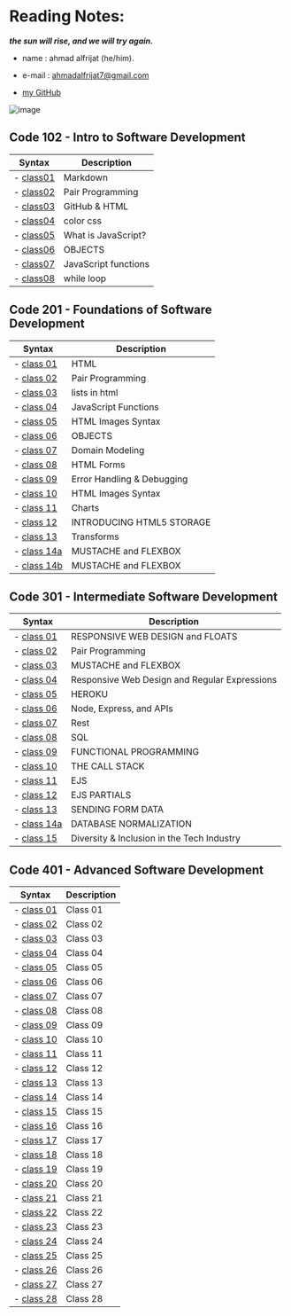 # Reading Notes:

***the sun will rise, and we will try again.***

* name : ahmad alfrijat (he/him).

* e-mail : ahmadalfrijat7@gmail.com 

* [my GitHub](https://github.com/ahmadfrijathttp://github.com)


 

![image](https://wpshopmart.com/wp-content/uploads/2016/10/Code-It-Logical-HD-Wallpaper-1.jpg)



## Code 102 - Intro to Software Development
| Syntax                                                               | Description                           |
| -------------------------------------------------------------------- | ------------------------------------- |
| - [class01](https://ahmadfrijat.github.io/reading-notes/read2)       |  Markdown                             |
| - [class02](https://ahmadfrijat.github.io/reading-notes/read2)       |  Pair Programming                     |
| - [class03](https://ahmadfrijat.github.io/reading-notes-03/.)        |   GitHub & HTML                       |
| - [class04](https://ahmadfrijat.github.io/reading-notes-03/.)        |   color css                           |
| - [class05](https://ahmadfrijat.github.io/reading-notes/05)          |   What is JavaScript?                 |
| - [class06](https://ahmadfrijat.github.io/reading-notes/06)          |   OBJECTS                             |
| - [class07](https://ahmadfrijat.github.io/reading-notes/07)          |  JavaScript functions                 |
| - [class08](https://ahmadfrijat.github.io/reading-notes/08)          |   while loop                          |



## Code 201 - Foundations of Software Development
| Syntax                                                               | Description                           |
| -------------------------------------------------------------------- | ------------------------------------- |
| - [class 01](https://ahmadfrijat.github.io/reading-notes-01/01)      |  HTML                                 |
| - [class 02](https://ahmadfrijat.github.io/reading-notes-01/02)      |  Pair Programming                     |
| - [class 03](https://ahmadfrijat.github.io/reading-notes-01/03)      |   lists in html                       |
| - [class 04](https://ahmadfrijat.github.io/reading-notes-01/04)      |   JavaScript Functions                |
| - [class 05](https://ahmadfrijat.github.io/reading-notes-01/05)      |   HTML Images Syntax                  |
| - [class 06](https://ahmadfrijat.github.io/reading-notes-01/06)      |   OBJECTS                             |
| - [class 07](https://ahmadfrijat.github.io/reading-notes-01/07)      |   Domain Modeling                     |
| - [class 08](https://ahmadfrijat.github.io/reading-notes-01/08)      |   HTML Forms                          |
| - [class 09](https://ahmadfrijat.github.io/reading-notes-01/09)      |   Error Handling & Debugging          |
| - [class 10](https://ahmadfrijat.github.io/reading-notes-01/10)      |   HTML Images Syntax                  |
| - [class 11](https://ahmadfrijat.github.io/reading-notes-01/11)      |   Charts                              |
| - [class 12](https://ahmadfrijat.github.io/reading-notes-01/12)      |   INTRODUCING HTML5 STORAGE           |
| - [class 13](https://ahmadfrijat.github.io/reading-notes-01/13)      |   Transforms                          |
| - [class 14a](https://ahmadfrijat.github.io/reading-notes-01/14a)    |   MUSTACHE and FLEXBOX                |
| - [class 14b](https://ahmadfrijat.github.io/reading-notes-01/14b)    |   MUSTACHE and FLEXBOX                |
## Code 301 - Intermediate Software Development
| Syntax                                                               | Description                                      |
| -------------------------------------------------------------------- | ------------------------------------------------ |
| - [class 01](https://ahmadfrijat.github.io/reading-notes-/01)        |  RESPONSIVE WEB DESIGN and FLOATS                |
| - [class 02](https://ahmadfrijat.github.io/reading-notes-/02)        |   Pair Programming                               |
| - [class 03](https://ahmadfrijat.github.io/reading-notes-/03)        |   MUSTACHE and FLEXBOX                           |
| - [class 04](https://ahmadfrijat.github.io/reading-notes-/04)        |   Responsive Web Design and Regular Expressions  |
| - [class 05](https://ahmadfrijat.github.io/reading-notes-/05)        |   HEROKU                                         |
| - [class 06](https://ahmadfrijat.github.io/reading-notes-/06)        |   Node, Express, and APIs                        |
| - [class 07](https://ahmadfrijat.github.io/reading-notes-/07)        |   Rest                                           |
| - [class 08](https://ahmadfrijat.github.io/reading-notes-/08)        |   SQL                                            |
| - [class 09](https://ahmadfrijat.github.io/reading-notes-/09)        |   FUNCTIONAL PROGRAMMING                         |
| - [class 10](https://ahmadfrijat.github.io/reading-notes-/10)        |   THE CALL STACK                                 |
| - [class 11](https://ahmadfrijat.github.io/reading-notes-/11)        |   EJS                                            |
| - [class 12](https://ahmadfrijat.github.io/reading-notes-/12)        |   EJS PARTIALS                                   |
| - [class 13](https://ahmadfrijat.github.io/reading-notes-/13)        |   SENDING FORM DATA                              |
| - [class 14a](https://ahmadfrijat.github.io/reading-notes-/14a)      |   DATABASE NORMALIZATION                         |
| - [class 15](https://ahmadfrijat.github.io/reading-notes-/15)        |   Diversity & Inclusion in the Tech Industry     |


## Code 401 - Advanced Software Development
| Syntax                                                               | Description                                      |
| -------------------------------------------------------------------- | ------------------------------------------------ |
| - [class 01](https://ahmadfrijat.github.io/reading-notes-/41)        |  Class 01                                        |
| - [class 02](https://ahmadfrijat.github.io/reading-notes-/42)        |  Class 02                                        |
| - [class 03](https://ahmadfrijat.github.io/reading-notes-/43)        |  Class 03                                        |
| - [class 04](https://ahmadfrijat.github.io/reading-notes-/44)        |  Class 04                                        |
| - [class 05](https://ahmadfrijat.github.io/reading-notes-/45)        |  Class 05                                        |
| - [class 06](https://ahmadfrijat.github.io/reading-notes-/46)        |  Class 06                                        |
| - [class 07](https://ahmadfrijat.github.io/reading-notes-/47)        |  Class 07                                        |
| - [class 08](https://ahmadfrijat.github.io/reading-notes-/48)        |  Class 08                                        |
| - [class 09](https://ahmadfrijat.github.io/reading-notes-/49)        |  Class 09                                        |
| - [class 10](https://ahmadfrijat.github.io/reading-notes-/50)        |  Class 10                                        |
| - [class 11](https://ahmadfrijat.github.io/reading-notes-/51)        |  Class 11                                        |
| - [class 12](https://ahmadfrijat.github.io/reading-notes-/52)        |  Class 12                                        |
| - [class 13](https://ahmadfrijat.github.io/reading-notes-/53)        |  Class 13                                        |
| - [class 14](https://ahmadfrijat.github.io/reading-notes-/54)        |  Class 14                                        |
| - [class 15](https://ahmadfrijat.github.io/reading-notes-/55)        |  Class 15                                        |
| - [class 16](https://ahmadfrijat.github.io/reading-notes-/56)        |  Class 16                                        |
| - [class 17](https://ahmadfrijat.github.io/reading-notes-/57)        |  Class 17                                        |
| - [class 18](https://ahmadfrijat.github.io/reading-notes-/58)        |  Class 18                                        |
| - [class 19](https://ahmadfrijat.github.io/reading-notes-/59)        |  Class 19                                        |
| - [class 20](https://ahmadfrijat.github.io/reading-notes-/60)        |  Class 20                                        |
| - [class 21](https://ahmadfrijat.github.io/reading-notes-/61)        |  Class 21                                        |
| - [class 22](https://ahmadfrijat.github.io/reading-notes-/62)        |  Class 22                                        |
| - [class 23](https://ahmadfrijat.github.io/reading-notes-/63)        |  Class 23                                        |
| - [class 24](https://ahmadfrijat.github.io/reading-notes-/64)        |  Class 24                                        |
| - [class 25](https://ahmadfrijat.github.io/reading-notes-/65)        |  Class 25                                        |
| - [class 26](https://ahmadfrijat.github.io/reading-notes-/66)        |  Class 26                                        |
| - [class 27](https://ahmadfrijat.github.io/reading-notes-/67)        |  Class 27                                        |
| - [class 28](https://ahmadfrijat.github.io/reading-notes-/68)        |  Class 28                                        |

